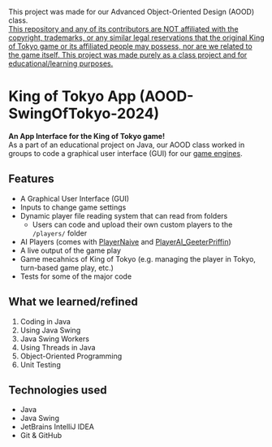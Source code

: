 This project was made for our Advanced Object-Oriented Design (AOOD) class. <br>
<ins>This repository and any of its contributors are NOT affiliated with the copyright, trademarks, or any similar legal reservations that the original King of Tokyo game or its affiliated people may possess, nor are we related to the game itself. This project was made purely as a class project and for educational/learning purposes.</ins>
# King of Tokyo App (AOOD-SwingOfTokyo-2024)
**An App Interface for the King of Tokyo game!** <br>
As a part of an educational project on Java, our AOOD class worked in groups to code a graphical user interface (GUI) for our [game engines](https://github.com/devsai9/AOOD-KingOfTokyo-2024).

## Features
- A Graphical User Interface (GUI)
- Inputs to change game settings
- Dynamic player file reading system that can read from folders
  - Users can code and upload their own custom players to the `/players/` folder
- AI Players (comes with [PlayerNaive](https://github.com/devsai9/AOOD-KingOfTokyo-2024/blob/main/PlayerNaive.java) and [PlayerAI_GeeterPriffin](https://github.com/devsai9/AOOD-KingOfTokyo-2024/blob/main/PlayerAI_GeeterPriffin.java))
- A live output of the game play
- Game mecahnics of King of Tokyo (e.g. managing the player in Tokyo, turn-based game play, etc.)
- Tests for some of the major code

## What we learned/refined
1. Coding in Java
2. Using Java Swing
3. Java Swing Workers
4. Using Threads in Java
5. Object-Oriented Programming
6. Unit Testing

## Technologies used
- Java
- Java Swing
- JetBrains IntelliJ IDEA
- Git & GitHub
